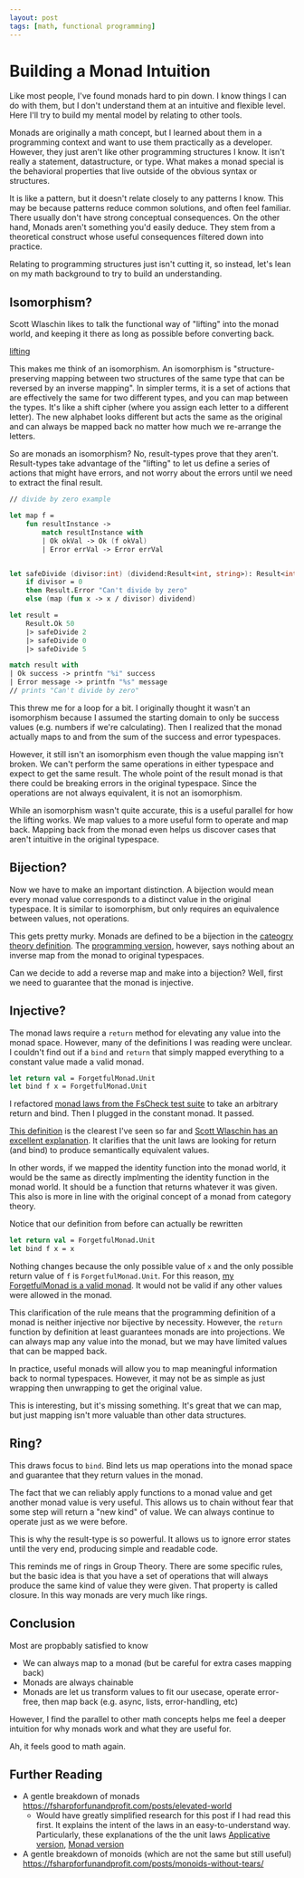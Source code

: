 ```yaml
---
layout: post
tags: [math, functional programming]
---
```

# Building a Monad Intuition

Like most people, I've found monads hard to pin down. I know things I can do with them, but I don't understand them at an intuitive and flexible level. Here I'll try to build my mental model by relating to other tools.

Monads are originally a math concept, but I learned about them in a programming context and want to use them practically as a developer. However, they just aren't like other programming structures I know. It isn't really a statement, datastructure, or type. What makes a monad special is the behavioral properties that live outside of the obvious syntax or structures.

It is like a pattern, but it doesn't relate closely to any patterns I know. This may be because patterns reduce common solutions, and often feel familiar. There usually don't have strong conceptual consequences. On the other hand, Monads aren't something you'd easily deduce. They stem from a theoretical construct whose useful consequences filtered down into practice. 

Relating to programming structures just isn't cutting it, so instead, let's lean on my math background to try to build an understanding.

## Isomorphism?

<!-- TODO: I concluded that they aren't an isomorphism, but the wikipedia article states that every monad is formed by a set of adjunctions, and adjuctions are a pair of bijectional functions between two sets. This means they would be an isomorphism... I'm confused

I think the mistake i'm making is that result types are actually monads of the (Success + Error) space

Ah. I see my mistake. A bijections is only the same as an isomorphism for an unstructured set. We also have operations that apply to each type set. Those operations could fail for the one side or the other and thus bijection != isomorphism
 -->
Scott Wlaschin likes to talk the functional way of "lifting" into the monad world, and keeping it there as long as possible before converting back.

[lifting]()

This makes me think of an isomorphism. An isomorphism is "structure-preserving mapping between two structures of the same type that can be reversed by an inverse mapping". In simpler terms, it is a set of actions that are effectively the same for two different types, and you can map between the types. It's like a shift cipher (where you assign each letter to a different letter). The new alphabet looks different but acts the same as the original and can always be mapped back no matter how much we re-arrange the letters.

So are monads an isomorphism? No, result-types prove that they aren't. Result-types take advantage of the "lifting" to let us define a series of actions that might have errors, and not worry about the errors until we need to extract the final result.
```fs
// divide by zero example

let map f = 
    fun resultInstance -> 
        match resultInstance with
        | Ok okVal -> Ok (f okVal)
        | Error errVal -> Error errVal


let safeDivide (divisor:int) (dividend:Result<int, string>): Result<int, string> = 
    if divisor = 0
    then Result.Error "Can't divide by zero"
    else (map (fun x -> x / divisor) dividend) 

let result = 
    Result.Ok 50 
    |> safeDivide 2
    |> safeDivide 0
    |> safeDivide 5

match result with
| Ok success -> printfn "%i" success
| Error message -> printfn "%s" message
// prints "Can't divide by zero"

```

This threw me for a loop for a bit. I originally thought it wasn't an isomorphism because I assumed the starting domain to only be success values (e.g. numbers if we're calculating). 
Then I realized that the monad actually maps to and from the sum of the success and error typespaces. 

However, it still isn't an isomorphism even though the value mapping isn't broken. We can't perform the same operations in either typespace and expect to get the same result. The whole point of the result monad is that there could be breaking errors in the original typespace. Since the operations are not always equivalent, it is not an isomorphism.

While an isomorphism wasn't quite accurate, this is a useful parallel for how the lifting works. We map values to a more useful form to operate and map back. Mapping back from the monad even helps us discover cases that aren't intuitive in the original typespace.

## Bijection?

Now we have to make an important distinction. A bijection would mean every monad value corresponds to a distinct value in the original typespace. It is similar to isomorphism, but only requires an equivalence between values, not operations.

This gets pretty murky. Monads are defined to be a bijection in the [cateogry theory definition](https://en.wikipedia.org/wiki/Monad_(category_theory)). The [programming version](https://wiki.haskell.org/Monad_laws), however, says nothing about an inverse map from the monad to original typespaces. 

Can we decide to add a reverse map and make into a bijection? Well, first we need to guarantee that the monad is injective.

## Injective?

The monad laws require a `return` method for elevating any value into the monad space. However, many of the definitions I was reading were unclear. I couldn't find out if a `bind` and `return` that simply mapped everything to a constant value made a valid monad.

```fs
let return val = ForgetfulMonad.Unit
let bind f x = ForgetfulMonad.Unit
```

I refactored [monad laws from the FsCheck test suite](https://github.com/fscheck/FsCheck/blob/9cc51c65ab0051e6d90cba4e138b96f5da980397/tests/FsCheck.Test/Gen.fs#L403) to take an arbitrary return and bind. Then I plugged in the constant monad. It passed. 

[This definition](https://wiki.haskell.org/Monad_laws) is the clearest I've seen so far and [Scott Wlaschin has an excellent explanation](https://fsharpforfunandprofit.com/posts/elevated-world-2/#the-properties-of-a-correct-bindreturn-implementation). It clarifies that the unit laws are looking for return (and bind) to produce semantically equivalent values. 

In other words, if we mapped the identity function into the monad world, it would be the same as directly implmenting the identity function in the monad world. It should be a function that returns whatever it was given. This also is more in line with the original concept of a monad from category theory.

Notice that our definition from before can actually be rewritten
```fs
let return val = ForgetfulMonad.Unit
let bind f x = x
```

Nothing changes because the only possible value of `x` and the only possible return value of `f` is `ForgetfulMonad.Unit`. For this reason, [my ForgetfulMonad is a valid monad](https://stackoverflow.com/questions/11530412/monad-for-const). It would not be valid if any other values were allowed in the monad.

<!--
The clearest formal definition i've seen: https://wiki.haskell.org/Monad_laws
 This article also helps clarify the rules https://www.sitepoint.com/how-optional-breaks-the-monad-laws-and-why-it-matters -->

This clarification of the rule means that the programming definition of a monad is neither injective nor bijective by necessity. However, the `return` function by definition at least guarantees monads are into projections. We can always map any value into the monad, but we may have limited values that can be mapped back.

In practice, useful monads will allow you to map meaningful information back to normal typespaces. However, it may not be as simple as just wrapping then unwrapping to get the original value.

This is interesting, but it's missing something. It's great that we can map, but just mapping isn't more valuable than other data structures. 

## Ring?

This draws focus to `bind`. Bind lets us map operations into the monad space and guarantee that they return values in the monad.

The fact that we can reliably apply functions to a monad value and get another monad value is very useful. This allows us to chain without fear that some step will return a "new kind" of value. We can always continue to operate just as we were before. 

This is why the result-type is so powerful. It allows us to ignore error states until the very end, producing simple and readable code.

This reminds me of rings in Group Theory. There are some specific rules, but the basic idea is that you have a set of operations that will always produce the same kind of value they were given. That property is called closure. In this way monads are very much like rings.

## Conclusion

Most are propbably satisfied to know
- We can always map to a monad (but be careful for extra cases mapping back)
- Monads are always chainable
- Monads are let us transform values to fit our usecase, operate error-free, then map back (e.g. async, lists, error-handling, etc)

However, I find the parallel to other math concepts helps me feel a deeper intuition for why monads work and what they are useful for.

Ah, it feels good to math again.


## Further Reading
- A gentle breakdown of monads https://fsharpforfunandprofit.com/posts/elevated-world
  - Would have greatly simplified research for this post if I had read this first. It explains the intent of the laws in an easy-to-understand way. Particularly, these explanations of the the unit laws [Applicative version](https://fsharpforfunandprofit.com/posts/elevated-world/#the-properties-of-a-correct-applyreturn-implementation), [Monad version](https://fsharpforfunandprofit.com/posts/elevated-world-2/#the-properties-of-a-correct-bindreturn-implementation)
- A gentle breakdown of monoids (which are not the same but still useful) https://fsharpforfunandprofit.com/posts/monoids-without-tears/



<!-- 
adapted from https://github.com/fscheck/FsCheck/blob/9cc51c65ab0051e6d90cba4e138b96f5da980397/tests/FsCheck.Test/Gen.fs#L403

let sample n = Gen.sample 1000 n

let sample1 gn = sample 1 gn |> List.head

module MonadLaws =
    let LeftIdentity bind _return (a:'a) (f:'a -> 'b) =
        let f = f >> _return
        let left = (bind (_return a)  f)
        let right = f a
        left = right 
    let RightIdentity bind _return (a:'a) =
        let m = _return a
        let left = bind m _return
        let right = m
        left = right
    let Associativity bind _return (a:'a) (f:'a->'b) (g:'b->'c) =
        let m = _return a
        let f = f >> _return
        let g = g >> _return
        let left = bind (bind m f) g
        let right =  bind m (fun x -> bind (f x)  g)
        left = right

    let All bind _return =
        (LeftIdentity bind _return) |@ "Left Identity"
        .&. (RightIdentity bind _return) |@ "RightIdentity"
        .&. (Associativity bind _return) |@ "Associativity"

type EmptyMonad<'a> = 
    | Empty

[<Fact>]
let ``should satisfy Monad laws``() =
    //let bind = (>>=)
    //let _return = Gen.constant
    let bind x f = Empty
    let _return x = Empty
    Check.Quick (MonadLaws.All bind _return)

 -->